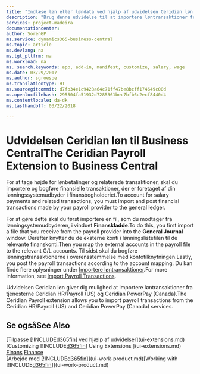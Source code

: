 ```yaml
---
title: "Indlæse løn eller løndata ved hjælp af udvidelsen Ceridian løn | Microsoft Docs"
description: "Brug denne udvidelse til at importere løntransaktioner fra tjenesterne Ceridian HR/Payroll (US) og Ceridian PowerPay (Canada)."
services: project-madeira
documentationcenter: 
author: SorenGP
ms.service: dynamics365-business-central
ms.topic: article
ms.devlang: na
ms.tgt_pltfrm: na
ms.workload: na
ms. search.keywords: app, add-in, manifest, customize, salary, wage
ms.date: 03/29/2017
ms.author: sgroespe
ms.translationtype: HT
ms.sourcegitcommit: d7fb34e1c9428a64c71ff47be8bcff174649c00d
ms.openlocfilehash: 295504fa51932d7285361bec7bfb6c2ecf8440d4
ms.contentlocale: da-dk
ms.lasthandoff: 03/22/2018

---
```

# <a name="the-ceridian-payroll-extension-to-business-central"></a><span data-ttu-id="6df50-103">Udvidelsen Ceridian løn til Business Central</span><span class="sxs-lookup"><span data-stu-id="6df50-103">The Ceridian Payroll Extension to Business Central</span></span> 
<span data-ttu-id="6df50-104">For at tage højde for lønbetalinger og relaterede transaktioner, skal du importere og bogføre finansielle transaktioner, der er foretaget af din lønningssystemudbyder i finansbogholderiet.</span><span class="sxs-lookup"><span data-stu-id="6df50-104">To account for salary payments and related transactions, you must import and post financial transactions made by your payroll provider to the general ledger.</span></span>

<span data-ttu-id="6df50-105">For at gøre dette skal du først importere en fil, som du modtager fra lønningsystemudbyderen, i vinduet **Finanskladde**.</span><span class="sxs-lookup"><span data-stu-id="6df50-105">To do this, you first import a file that you receive from the payroll provider into the **General Journal** window.</span></span> <span data-ttu-id="6df50-106">Derefter knytter du de eksterne konti i lønningslistefilen til de relevante finanskonti.</span><span class="sxs-lookup"><span data-stu-id="6df50-106">Then you map the external accounts in the payroll file to the relevant G/L accounts.</span></span> <span data-ttu-id="6df50-107">Til sidst skal du bogføre lønningstransaktionerne i overensstemmelse med kontotilknytningen.</span><span class="sxs-lookup"><span data-stu-id="6df50-107">Lastly, you post the payroll transactions according to the account mapping.</span></span> <span data-ttu-id="6df50-108">Du kan finde flere oplysninger under [Importere løntransaktioner](finance-how-import-payroll-transactions.md).</span><span class="sxs-lookup"><span data-stu-id="6df50-108">For more information, see [Import Payroll Transactions](finance-how-import-payroll-transactions.md).</span></span>

<span data-ttu-id="6df50-109">Udvidelsen Ceridian løn giver dig mulighed at importere løntransaktioner fra tjenesterne Ceridian HR/Payroll (US) og Ceridian PowerPay (Canada).</span><span class="sxs-lookup"><span data-stu-id="6df50-109">The Ceridian Payroll extension allows you to import payroll transactions from the Ceridian HR/Payroll (US) and Ceridian PowerPay (Canada) services.</span></span>

## <a name="see-also"></a><span data-ttu-id="6df50-110">Se også</span><span class="sxs-lookup"><span data-stu-id="6df50-110">See Also</span></span>
<span data-ttu-id="6df50-111">[Tilpasse [!INCLUDE[d365fin](includes/d365fin_md.md)] ved hjælp af udvidelser](ui-extensions.md)  </span><span class="sxs-lookup"><span data-stu-id="6df50-111">[Customizing [!INCLUDE[d365fin](includes/d365fin_md.md)] Using Extensions ](ui-extensions.md)  </span></span>  
<span data-ttu-id="6df50-112">[Finans](finance.md)  </span><span class="sxs-lookup"><span data-stu-id="6df50-112">[Finance](finance.md)  </span></span>  
<span data-ttu-id="6df50-113">[Arbejde med [!INCLUDE[d365fin](includes/d365fin_md.md)]](ui-work-product.md)</span><span class="sxs-lookup"><span data-stu-id="6df50-113">[Working with [!INCLUDE[d365fin](includes/d365fin_md.md)]](ui-work-product.md)</span></span>

